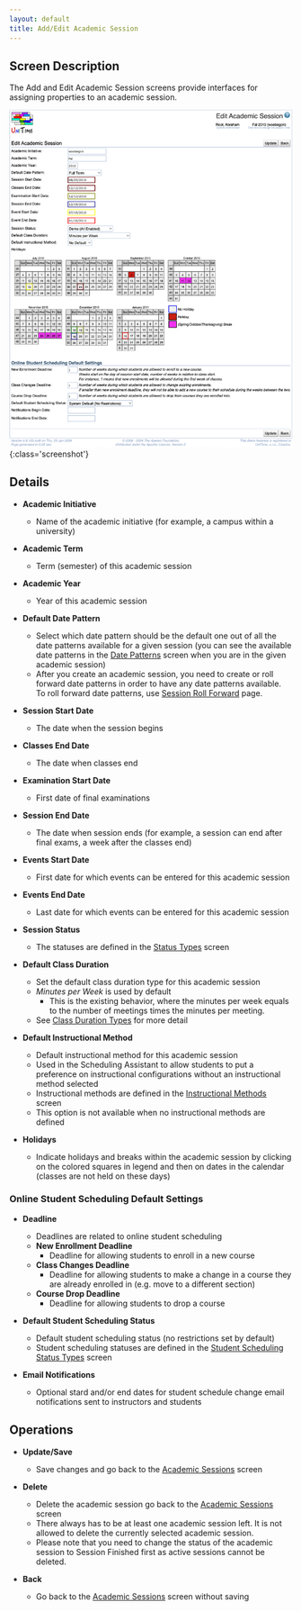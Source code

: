 ```yaml
---
layout: default
title: Add/Edit Academic Session
---
```



## Screen Description

The Add and Edit Academic Session screens provide interfaces for assigning properties to an academic session.

![Edit Academic Session](images/edit-academic-session.png){:class='screenshot'}

## Details

* **Academic Initiative**
	* Name of the academic initiative (for example, a campus within a university)

* **Academic Term**
	* Term (semester) of this academic session

* **Academic Year**
	* Year of this academic session

* **Default Date Pattern**
	* Select which date pattern should be the default one out of all the date patterns available for a given session (you can see the available date patterns in the [Date Patterns](date-patterns) screen when you are in the given academic session)
	* After you create an academic session, you need to create or roll forward date patterns in order to have any date patterns available. To roll forward date patterns, use [Session Roll Forward](https://sites.google.com/a/unitime.org/help/index_php?title=Session_Roll_Forward&action=edit) page.

* **Session Start Date**
	* The date when the session begins

* **Classes End Date**
	* The date when classes end

* **Examination Start Date**
	* First date of final examinations

* **Session End Date**
	* The date when session ends (for example, a session can end after final exams, a week after the classes end)

* **Events Start Date**
	* First date for which events can be entered for this academic session

* **Events End Date**
	* Last date for which events can be entered for this academic session

* **Session Status**
	* The statuses are defined in the [Status Types](status-types) screen

* **Default Class Duration**
	* Set the default class duration type for this academic session
	* _Minutes per Week_ is used by default
		* This is the existing behavior, where the minutes per week equals to the number of meetings times the minutes per meeting.
	* See [Class Duration Types](class-duration-types) for more detail

* **Default Instructional Method**
	* Default instructional method for this academic session
	* Used in the Scheduling Assistant to allow students to put a preference on instructional configurations without an instructional method selected
	* Instructional methods are defined in the [Instructional Methods](instructional-methods) screen
	* This option is not available when no instructional methods are defined

* **Holidays**
	* Indicate holidays and breaks within the academic session by clicking on the colored squares in legend and then on dates in the calendar (classes are not held on these days)

### Online Student Scheduling Default Settings

* **Deadline**
	* Deadlines are related to online student scheduling
	* **New Enrollment Deadline**
		* Deadline for allowing students to enroll in a new course
	* **Class Changes Deadline**
		* Deadline for allowing students to make a change in a course they are already enrolled in (e.g. move to a different section)
	* **Course Drop Deadline**
		* Deadline for allowing students to drop a course

* **Default Student Scheduling Status**
	* Default student scheduling status (no restrictions set by default)
	* Student scheduling statuses are defined in the [Student Scheduling Status Types](student-scheduling-status-types) screen

* **Email Notifications**
	* Optional stard and/or end dates for student schedule change email notifications sent to instructors and students

## Operations

* **Update/Save**
	* Save changes and go back to the [Academic Sessions](academic-sessions) screen

* **Delete**
	* Delete the academic session go back to the [Academic Sessions](academic-sessions) screen
	* There always has to be at least one academic session left. It is not allowed to delete the currently selected academic session.
	* Please note that you need to change the status of the academic session to Session Finished first as active sessions cannot be deleted.

* **Back**
	* Go back to the [Academic Sessions](academic-sessions) screen without saving



